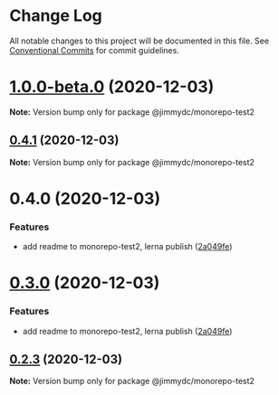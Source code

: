 # Change Log

All notable changes to this project will be documented in this file.
See [Conventional Commits](https://conventionalcommits.org) for commit guidelines.

# [1.0.0-beta.0](https://github.com/Jimmydalecleveland/lerna-example/compare/v0.4.1...v1.0.0-beta.0) (2020-12-03)

**Note:** Version bump only for package @jimmydc/monorepo-test2





## [0.4.1](http://bitbucket.org/lividturkey/lerna-example/compare/v0.4.0...v0.4.1) (2020-12-03)

**Note:** Version bump only for package @jimmydc/monorepo-test2





# 0.4.0 (2020-12-03)


### Features

* add readme to monorepo-test2, lerna publish ([2a049fe](http://bitbucket.org/lividturkey/lerna-example/commits/2a049fe4855d07338d4a8b88816b8fce25b1d291))





# [0.3.0](https://github.com/Jimmydalecleveland/lerna-example/compare/v0.2.3...v0.3.0) (2020-12-03)


### Features

* add readme to monorepo-test2, lerna publish ([2a049fe](https://github.com/Jimmydalecleveland/lerna-example/commit/2a049fe4855d07338d4a8b88816b8fce25b1d291))





## [0.2.3](https://github.com/Jimmydalecleveland/lerna-example/compare/v0.2.2...v0.2.3) (2020-12-03)

**Note:** Version bump only for package @jimmydc/monorepo-test2

